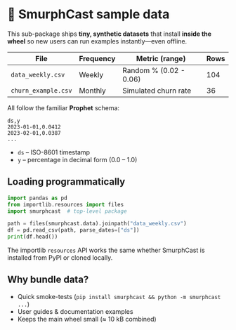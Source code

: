 # 📂 SmurphCast sample data

This sub-package ships **tiny, synthetic datasets** that install **inside the wheel** so new users can run examples instantly—even offline.

| File | Frequency | Metric (range) | Rows |
|------|-----------|----------------|------|
| `data_weekly.csv` | Weekly | Random % (0.02 - 0.06) | 104 |
| `churn_example.csv` | Monthly | Simulated churn rate | 36 |

All follow the familiar **Prophet** schema:

```csv
ds,y
2023-01-01,0.0412
2023-02-01,0.0387
...
```

- `ds` – ISO-8601 timestamp
- `y` – percentage in decimal form (0.0 – 1.0)

## Loading programmatically

```python
import pandas as pd
from importlib.resources import files
import smurphcast  # top-level package

path = files(smurphcast.data).joinpath("data_weekly.csv")
df = pd.read_csv(path, parse_dates=["ds"])
print(df.head())
```

The importlib `resources` API works the same whether SmurphCast is installed from PyPI or cloned locally.

## Why bundle data?

- Quick smoke-tests (`pip install smurphcast && python -m smurphcast ...`)
- User guides & documentation examples
- Keeps the main wheel small (≈ 10 kB combined)